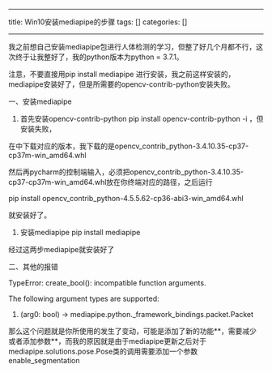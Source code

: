 
--- 
title:  Win10安装mediapipe的步骤 
tags: []
categories: [] 

---
我之前想自己安装mediapipe包进行人体检测的学习，但整了好几个月都不行，这次终于让我整好了，我的python版本为python = 3.7.1。

注意，不要直接用pip install mediapipe 进行安装，我之前这样安装的，mediapipe安装好了，但是所需要的opencv-contrib-python安装失败。

一、安装mediapipe
1. 首先安装opencv-contrib-python
pip install opencv-contrib-python -i ，但安装失败，

在中下载对应的版本，我下载的是opencv_contrib_python-3.4.10.35-cp37-cp37m-win_amd64.whl

然后再pycharm的控制端输入，必须把opencv_contrib_python-3.4.10.35-cp37-cp37m-win_amd64.whl放在你终端对应的路径，之后运行

pip install opencv_contrib_python-4.5.5.62-cp36-abi3-win_amd64.whl

就安装好了。
1. 安装mediapipe
pip install mediapipe

经过这两步mediapipe就安装好了

二、其他的报错

TypeError: create_bool(): incompatible function arguments. 

The following argument types are supported: 

 1. (arg0: bool) -&gt; mediapipe.python._framework_bindings.packet.Packet

那么这个问题就是你所使用的发生了变动，可能是添加了新的功能**，需要减少或者添加参数**，而我的原因就是由于mediapipe更新之后对于mediapipe.solutions.pose.Pose类的调用需要添加一个参数enable_segmentation







